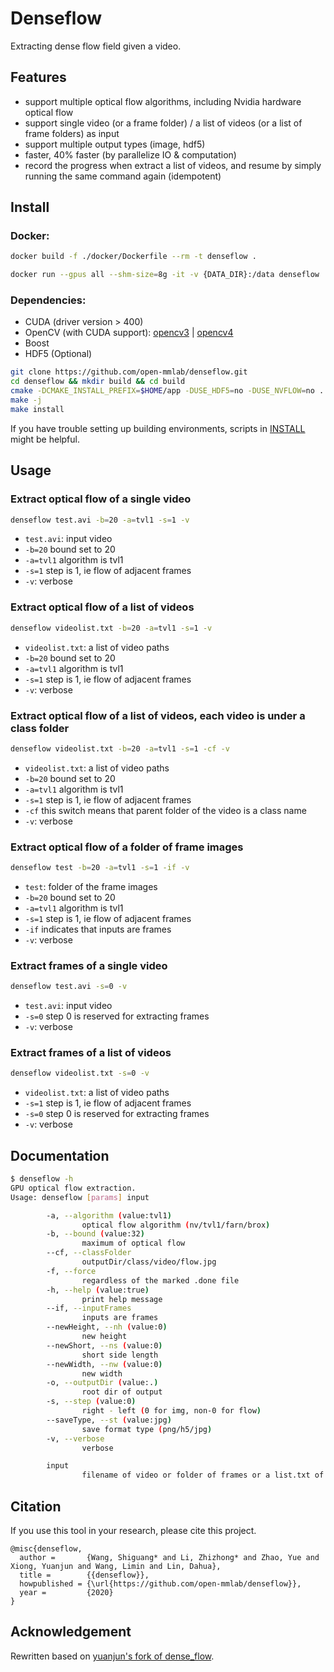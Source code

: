 # Denseflow

Extracting dense flow field given a video.

## Features

- support multiple optical flow algorithms, including Nvidia hardware optical flow
- support single video (or a frame folder) / a list of videos (or a list of frame folders) as input
- support multiple output types (image, hdf5)
- faster, 40% faster (by parallelize IO & computation)
- record the progress when extract a list of videos, and resume by simply running the same command again (idempotent)

## Install
### Docker:
```bash
docker build -f ./docker/Dockerfile --rm -t denseflow .

docker run --gpus all --shm-size=8g -it -v {DATA_DIR}:/data denseflow
```

### Dependencies:

- CUDA (driver version > 400)
- OpenCV (with CUDA support):
[opencv3](https://www.learnopencv.com/install-opencv3-on-ubuntu/) |
[opencv4](https://www.learnopencv.com/install-opencv-4-on-ubuntu-16-04/)
- Boost
- HDF5 (Optional)

```bash
git clone https://github.com/open-mmlab/denseflow.git
cd denseflow && mkdir build && cd build
cmake -DCMAKE_INSTALL_PREFIX=$HOME/app -DUSE_HDF5=no -DUSE_NVFLOW=no ..
make -j
make install
```

If you have trouble setting up building environments, scripts in [INSTALL](INSTALL.md) might be helpful.

## Usage

### Extract optical flow of a single video

```bash
denseflow test.avi -b=20 -a=tvl1 -s=1 -v
```

- `test.avi`: input video
- `-b=20` bound set to 20
- `-a=tvl1` algorithm is tvl1
- `-s=1` step is 1, ie flow of adjacent frames
- `-v`: verbose

### Extract optical flow of a list of videos

```bash
denseflow videolist.txt -b=20 -a=tvl1 -s=1 -v
```

- `videolist.txt`: a list of video paths
- `-b=20` bound set to 20
- `-a=tvl1` algorithm is tvl1
- `-s=1` step is 1, ie flow of adjacent frames
- `-v`: verbose

### Extract optical flow of a list of videos, each video is under a class folder

```bash
denseflow videolist.txt -b=20 -a=tvl1 -s=1 -cf -v
```

- `videolist.txt`: a list of video paths
- `-b=20` bound set to 20
- `-a=tvl1` algorithm is tvl1
- `-s=1` step is 1, ie flow of adjacent frames
- `-cf` this switch means that parent folder of the video is a class name
- `-v`: verbose

### Extract optical flow of a folder of frame images

```bash
denseflow test -b=20 -a=tvl1 -s=1 -if -v
```

- `test`: folder of the frame images
- `-b=20` bound set to 20
- `-a=tvl1` algorithm is tvl1
- `-s=1` step is 1, ie flow of adjacent frames
- `-if` indicates that inputs are frames 
- `-v`: verbose

### Extract frames of a single video

```bash
denseflow test.avi -s=0 -v
```

- `test.avi`: input video
- `-s=0` step 0 is reserved for extracting frames
- `-v`: verbose

### Extract frames of a list of videos

```bash
denseflow videolist.txt -s=0 -v
```

- `videolist.txt`: a list of video paths
- `-s=1` step is 1, ie flow of adjacent frames
- `-s=0` step 0 is reserved for extracting frames
- `-v`: verbose

## Documentation

```bash
$ denseflow -h
GPU optical flow extraction.
Usage: denseflow [params] input

        -a, --algorithm (value:tvl1)
                optical flow algorithm (nv/tvl1/farn/brox)
        -b, --bound (value:32)
                maximum of optical flow
        --cf, --classFolder
                outputDir/class/video/flow.jpg
        -f, --force
                regardless of the marked .done file
        -h, --help (value:true)
                print help message
        --if, --inputFrames
                inputs are frames
        --newHeight, --nh (value:0)
                new height
        --newShort, --ns (value:0)
                short side length
        --newWidth, --nw (value:0)
                new width
        -o, --outputDir (value:.)
                root dir of output
        -s, --step (value:0)
                right - left (0 for img, non-0 for flow)
        --saveType, --st (value:jpg)
                save format type (png/h5/jpg)
        -v, --verbose
                verbose

        input
                filename of video or folder of frames or a list.txt of those
```

## Citation

If you use this tool in your research, please cite this project.

```
@misc{denseflow,
  author =       {Wang, Shiguang* and Li, Zhizhong* and Zhao, Yue and Xiong, Yuanjun and Wang, Limin and Lin, Dahua},
  title =        {{denseflow}},
  howpublished = {\url{https://github.com/open-mmlab/denseflow}},
  year =         {2020}
}
```

## Acknowledgement

Rewritten based on [yuanjun's fork of dense_flow](https://github.com/yjxiong/dense_flow).
